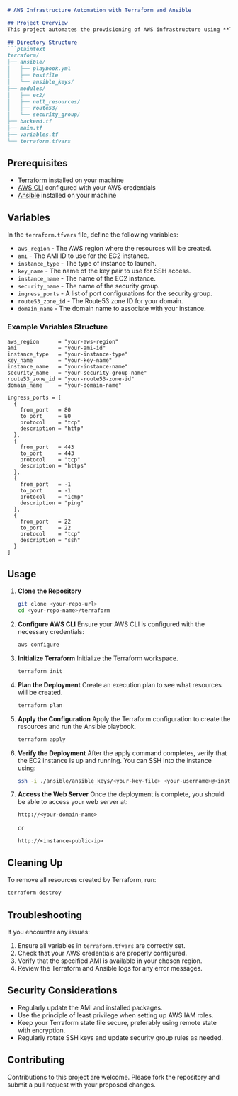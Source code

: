 ```markdown
# AWS Infrastructure Automation with Terraform and Ansible

## Project Overview
This project automates the provisioning of AWS infrastructure using **Terraform** and configures the EC2 instance with **Ansible**. Terraform handles the creation of an EC2 instance, Route53 configurations, security groups, and other resources, while also automatically executing the Ansible playbook to install and configure Apache on the instance.

## Directory Structure
```plaintext
terraform/
├── ansible/
│   ├── playbook.yml
│   ├── hostfile
│   └── ansible_keys/
├── modules/
│   ├── ec2/
│   ├── null_resources/
│   ├── route53/
│   └── security_group/
├── backend.tf
├── main.tf
├── variables.tf
└── terraform.tfvars
```

## Prerequisites
- [Terraform](https://www.terraform.io/downloads.html) installed on your machine
- [AWS CLI](https://aws.amazon.com/cli/) configured with your AWS credentials
- [Ansible](https://docs.ansible.com/ansible/latest/installation_guide/intro_installation.html) installed on your machine

## Variables
In the `terraform.tfvars` file, define the following variables:
- `aws_region` - The AWS region where the resources will be created.
- `ami` - The AMI ID to use for the EC2 instance.
- `instance_type` - The type of instance to launch.
- `key_name` - The name of the key pair to use for SSH access.
- `instance_name` - The name of the EC2 instance.
- `security_name` - The name of the security group.
- `ingress_ports` - A list of port configurations for the security group.
- `route53_zone_id` - The Route53 zone ID for your domain.
- `domain_name` - The domain name to associate with your instance.

### Example Variables Structure
```hcl
aws_region      = "your-aws-region"
ami             = "your-ami-id"
instance_type   = "your-instance-type"
key_name        = "your-key-name"
instance_name   = "your-instance-name"
security_name   = "your-security-group-name"
route53_zone_id = "your-route53-zone-id"
domain_name     = "your-domain-name"

ingress_ports = [
  {
    from_port   = 80
    to_port     = 80
    protocol    = "tcp"
    description = "http"
  },
  {
    from_port   = 443
    to_port     = 443
    protocol    = "tcp"
    description = "https"
  },
  {
    from_port   = -1
    to_port     = -1
    protocol    = "icmp"
    description = "ping"
  },
  {
    from_port   = 22
    to_port     = 22
    protocol    = "tcp"
    description = "ssh"
  }
]
```

## Usage
1. **Clone the Repository**
   ```bash
   git clone <your-repo-url>
   cd <your-repo-name>/terraform
   ```

2. **Configure AWS CLI**
   Ensure your AWS CLI is configured with the necessary credentials:
   ```bash
   aws configure
   ```

3. **Initialize Terraform**
   Initialize the Terraform workspace.
   ```bash
   terraform init
   ```

4. **Plan the Deployment**
   Create an execution plan to see what resources will be created.
   ```bash
   terraform plan
   ```

5. **Apply the Configuration**
   Apply the Terraform configuration to create the resources and run the Ansible playbook.
   ```bash
   terraform apply
   ```

6. **Verify the Deployment**
   After the apply command completes, verify that the EC2 instance is up and running. You can SSH into the instance using:
   ```bash
   ssh -i ./ansible/ansible_keys/<your-key-file> <your-username>@<instance-public-ip>
   ```

7. **Access the Web Server**
   Once the deployment is complete, you should be able to access your web server at:
   ```
   http://<your-domain-name>
   ```
   or
   ```
   http://<instance-public-ip>
   ```

## Cleaning Up
To remove all resources created by Terraform, run:
```bash
terraform destroy
```

## Troubleshooting
If you encounter any issues:
1. Ensure all variables in `terraform.tfvars` are correctly set.
2. Check that your AWS credentials are properly configured.
3. Verify that the specified AMI is available in your chosen region.
4. Review the Terraform and Ansible logs for any error messages.

## Security Considerations
- Regularly update the AMI and installed packages.
- Use the principle of least privilege when setting up AWS IAM roles.
- Keep your Terraform state file secure, preferably using remote state with encryption.
- Regularly rotate SSH keys and update security group rules as needed.

## Contributing
Contributions to this project are welcome. Please fork the repository and submit a pull request with your proposed changes.
